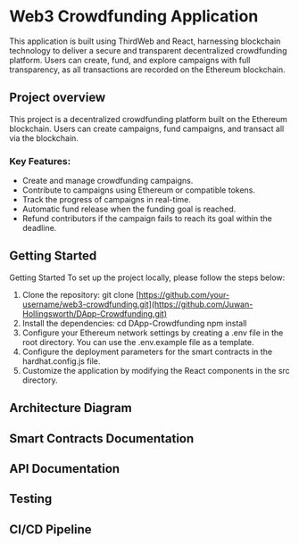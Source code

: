 # Web3 Crowdfunding Application
This application is built using ThirdWeb and React, harnessing blockchain technology to deliver a secure and transparent decentralized crowdfunding platform. Users can create, fund, and explore campaigns with full transparency, as all transactions are recorded on the Ethereum blockchain.

## Project overview 
This project is a decentralized crowdfunding platform built on the Ethereum blockchain.
Users can create campaigns, fund campaigns, and transact all via the blockchain.

### Key Features: 
- Create and manage crowdfunding campaigns.
- Contribute to campaigns using Ethereum or compatible tokens.
- Track the progress of campaigns in real-time.
- Automatic fund release when the funding goal is reached.
- Refund contributors if the campaign fails to reach its goal within the deadline.

## Getting Started 
Getting Started
To set up the project locally, please follow the steps below:
1. Clone the repository:
git clone [https://github.com/your-username/web3-crowdfunding.git](https://github.com/Juwan-Hollingsworth/DApp-Crowdfunding.git)
2. Install the dependencies:
cd DApp-Crowdfunding npm install
3. Configure your Ethereum network settings by creating a .env file in the root directory. You can use the .env.example file as a template.
4. Configure the deployment parameters for the smart contracts in the hardhat.config.js file.
5. Customize the application by modifying the React components in the src directory.

## Architecture Diagram
## Smart Contracts Documentation
## API Documentation
## Testing
## CI/CD Pipeline
